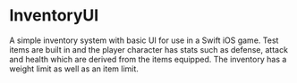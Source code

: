 # InventoryUI
A simple inventory system with basic UI for use in a Swift iOS game. Test items are built in and the player character has stats such as defense, attack and health which are derived from the items equipped. The inventory has a weight limit as well as an item limit.
